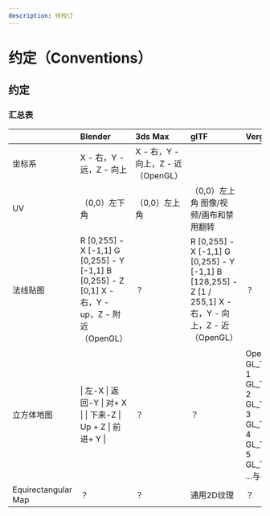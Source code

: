 ```yaml
---
description: 待校订
---
```


# 约定（Conventions）

## 约定

### 汇总表

|  | Blender | 3ds Max | glTF | Verge3D |
| :--- | :--- | :--- | :--- | :--- |
| 坐标系 | X - 右，Y - 远，Z - 向上 | X - 右，Y - 向上，Z - 近（OpenGL） |  |  |
| UV | （0,0）左下角 | （0,0）左上角 | （0,0）左上角 图像/视频/画布和禁用翻转 |  |
| 法线贴图 | R \[0,255\] - X \[-1,1\]  G \[0,255\] - Y \[-1,1\]  B \[0,255\] - Z \[0,1\]  X - 右，Y - up，Z - 附近（OpenGL） | ？ | R \[0,255\] - X \[-1,1\]  G \[0,255\] - Y \[-1,1\]  B \[128,255\] - Z \[1 / 255,1\]  X - 右，Y - 向上，Z - 近（OpenGL） | ？ |
| 立方体地图 | \| 左-X \| 返回-Y \| 对+ X \|  \| 下来-Z \| Up + Z \| 前进+ Y \| | ？ | ？ | OpenGL： 0 GL\_TEXTURE\_CUBE\_MAP\_POSITIVE\_X  1 GL\_TEXTURE\_CUBE\_MAP\_NEGATIVE\_X  2 GL\_TEXTURE\_CUBE\_MAP\_OSEGTIVE\_Y  3 GL\_TEXTURE\_CUBE\_MAP\_NEGATIVE\_Y  4 GL\_TEXTURE\_CUBE\_MAP\_POSITIVE\_Z  5 GL\_TEXTURE\_CUBE\_MAP\_NEGATIVE\_Z  ...与+ X和-X交换 |
| Equirectangular Map | ？ | ？ | 通用2D纹理 | ？ |

